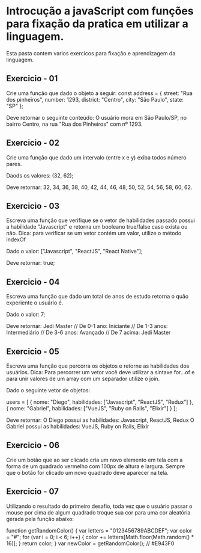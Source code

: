 # Introcução a javaScript com funções para fixação da pratica em utilizar a linguagem.
Esta pasta contem varios exercicos para fixação e aprendizagem da linguagem.

## Exercicio - 01
Crie uma função que dado o objeto a seguir:
const address = {
 street: "Rua dos pinheiros",
 number: 1293,
 district: "Centro",
 city: "São Paulo",
 state: "SP"
};

Deve retornar o seguinte conteúdo:
O usuário mora em São Paulo/SP, no bairro Centro, na rua "Rua dos Pinheiros" com
nº 1293.

## Exercicio - 02
Crie uma função que dado um intervalo (entre x e y) exiba todos número pares.

Daods os valores:
(32, 62);

Deve retornar:
32, 34, 36, 38, 40, 42, 44, 46, 48, 50, 52, 54, 56, 58, 60, 62.

## Exercicio - 03
Escreva uma função que verifique se o vetor de habilidades passado possui a habilidade "Javascript"
e retorna um booleano true/false caso exista ou não.
Dica: para verificar se um vetor contém um valor, utilize o método indexOf

Dado o valor:
["Javascript", "ReactJS", "React Native"];

Deve retornar:
true;

## Exercicio - 04
Escreva uma função que dado um total de anos de estudo retorna o quão experiente o usuário é.

Dado o valor:
7;

Deve retornar:
Jedi Master
// De 0-1 ano: Iniciante
// De 1-3 anos: Intermediário
// De 3-6 anos: Avançado
// De 7 acima: Jedi Master

## Exercicio - 05
Escreva uma função que percorra os objetos e retorne as habilidades dos usuários.
Dica: Para percorrer um vetor você deve utilizar a sintaxe for...of e para unir valores de um array
com um separador utilize o join.

Dado o seguinte vetor de objetos:

users = [
 {
    nome: "Diego",
    habilidades: ["Javascript", "ReactJS", "Redux"]
 },
 {
    nome: "Gabriel",
    habilidades: ["VueJS", "Ruby on Rails", "Elixir"]
 }
];

Deve retornar:
O Diego possui as habilidades: Javascript, ReactJS, Redux
O Gabriel possui as habilidades: VueJS, Ruby on Rails, Elixir

## Exercicio - 06
Crie um botão que ao ser clicado cria um novo elemento em tela com a forma de um quadrado
vermelho com 100px de altura e largura. Sempre que o botão for clicado um novo quadrado deve
aparecer na tela.

## Exercicio - 07
Utilizando o resultado do primeiro desafio, toda vez que o usuário passar o mouse por cima de
algum quadrado troque sua cor para uma cor aleatória gerada pela função abaixo:

function getRandomColor() {
 var letters = "0123456789ABCDEF";
 var color = "#";
 for (var i = 0; i < 6; i++) {
 color += letters[Math.floor(Math.random() * 16)];
 }
 return color;
}
var newColor = getRandomColor(); // #E943F0


